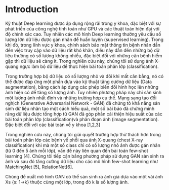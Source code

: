 # Introduction



Kỹ thuật Deep learning được áp dụng rộng rãi trong y khoa, đặc biệt với sự phát triển của công nghệ tính toán như GPU và các thuật toán hiện đại với độ chính xác cao. Tuy nhiên các mô hình Deep learning thường yêu cầu số lượng lớn dữ liệu được gán nhãn để huấn luyện (supervised learning). Trong khi đó, trong lĩnh vực y khoa, chính sách bảo mật thông tin bệnh nhân dẫn đến việc truy cập vào dữ liệu rất khó khăn, điều này đẫn đến những bộ dữ liệu thường có số lượng không nhiều, đặc biệt đối với những căn bệnh hiếm gặp thì dữ liệu sẽ càng ít. Trong nghiên cứu này, chúng tôi sử dụng ảnh X-quang ngực làm bộ dữ liệu để thực hiện bài toán phân lớp (classification).

Trong trường hợp bộ dữ liệu có số lượng nhỏ và đôi khi mất cân bằng, nó có thể được đáp ứng một phần dựa vào kỹ thuật tăng cường dữ liệu (Data augmentation), bằng cách áp dụng các phép biến đổi hình học lên những ảnh hiện có để tăng số lượng ảnh. Tuy nhiên phương pháp này chỉ sản sinh một lượng ảnh nhất định và những trường hợp cụ thể. Mạng sạng tạo đối nghịch (Generative Adversarial Network - GAN) đã chứng tỏ khả năng sản sinh dữ liệu nhân tạo một cách hiểu quả, một số bài báo đã chứng minh rằng dữ liệu được tổng hợp từ GAN đã góp phần cải thiện hiệu suất của các bài toán phân lớp (classification)và phân đoạn ảnh (image segmentation). Đặc biệt đối với các bài toán về y khoa [1,2,3]

Trong nghiên cứu này, chúng tôi giải quyết trường hợp thử thách hơn trong bài toán phân lớp các bệnh về phổi qua ảnh X-quang (chest X-ray classification) khi mà một số class chỉ có số lượng nhỏ ảnh được gán nhãn (từ 0 đến 5 ảnh mỗi lớp), vấn đề này liên quan đến bài toán few-shot learning [4]. Chúng tôi tiếp cận bằng phương pháp sử dụng GAN sản sinh ra ảnh và sau đó tăng cường dữ liệu cho các mô hình few-shot learning như MatchingNet [5], RelationNet[6]. 

Chúng đề xuất mô hình GAN có thể sản sinh ra ảnh giả dựa vào một vài ảnh Xs {s: 1->k} thuộc cùng một lớp, trong đó k là số lượng ảnh. 